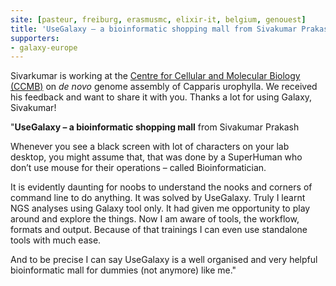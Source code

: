 ```yaml
---
site: [pasteur, freiburg, erasmusmc, elixir-it, belgium, genouest]
title: 'UseGalaxy – a bioinformatic shopping mall from Sivakumar Prakash'
supporters:
- galaxy-europe
---
```


Sivarkumar is working at the [Centre for Cellular and Molecular Biology (CCMB)](https://www.ccmb.res.in) on *de novo* genome assembly of Capparis urophylla. We received his feedback and want to share it with you. Thanks a lot for using Galaxy, Sivakumar!

 "**UseGalaxy – a bioinformatic shopping mall**
from Sivakumar Prakash

Whenever you see a black screen with lot of characters on your lab desktop, you might assume that,  that was done by a SuperHuman who don’t use mouse for their operations – called Bioinformatician.

It is evidently daunting for noobs to understand the nooks and corners of command line to do anything. It was solved by UseGalaxy. Truly I learnt NGS analyses using Galaxy tool only. It had given me opportunity to play around and explore the things. Now I am aware of tools, the workflow, formats and output. Because of that trainings I can even use standalone tools with much ease.

And to be precise I can say UseGalaxy is a well organised and very helpful bioinformatic mall for dummies (not anymore) like me."
